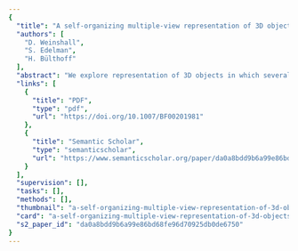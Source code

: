 ```yaml
---
{
  "title": "A self-organizing multiple-view representation of 3D objects",
  "authors": [
    "D. Weinshall",
    "S. Edelman",
    "H. Bülthoff"
  ],
  "abstract": "We explore representation of 3D objects in which several distinct 2D views are stored for each object. We demonstrate the ability of a two-layer network of thresholded summation units to support such representations. Using unsupervised Hebbian relaxation, the network learned to recognize ten objects from different viewpoints. The training process led to the emergence of compact representations of the specific input views. When tested on novel views of the same objects, the network exhibited a substantial generalization capability. In simulated psychophysical experiments, the network's behavior was qualitatively similar to that of human subjects.",
  "links": [
    {
      "title": "PDF",
      "type": "pdf",
      "url": "https://doi.org/10.1007/BF00201981"
    },
    {
      "title": "Semantic Scholar",
      "type": "semanticscholar",
      "url": "https://www.semanticscholar.org/paper/da0a8bdd9b6a99e86bd68fe96d70925db0de6750"
    }
  ],
  "supervision": [],
  "tasks": [],
  "methods": [],
  "thumbnail": "a-self-organizing-multiple-view-representation-of-3d-objects-thumb.jpg",
  "card": "a-self-organizing-multiple-view-representation-of-3d-objects-card.jpg",
  "s2_paper_id": "da0a8bdd9b6a99e86bd68fe96d70925db0de6750"
}
---
```


